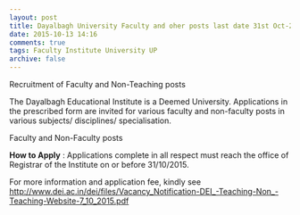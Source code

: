 ```yaml
---
layout: post
title: Dayalbagh University Faculty and oher posts last date 31st Oct-2015   
date: 2015-10-13 14:16
comments: true
tags: Faculty Institute University UP 
archive: false
---
```

Recruitment of Faculty and Non-Teaching posts 

The Dayalbagh Educational Institute is a Deemed University. Applications in the prescribed form are invited for various faculty and non-faculty posts in various subjects/ disciplines/ specialisation. 

Faculty and Non-Faculty posts 


**How to Apply** : Applications complete in all respect must reach the office of Registrar of the Institute on or before 31/10/2015.   



For more information and application fee, kindly see <http://www.dei.ac.in/dei/files/Vacancy_Notification-DEI_-Teaching-Non_-Teaching-Website-7_10_2015.pdf>
  



